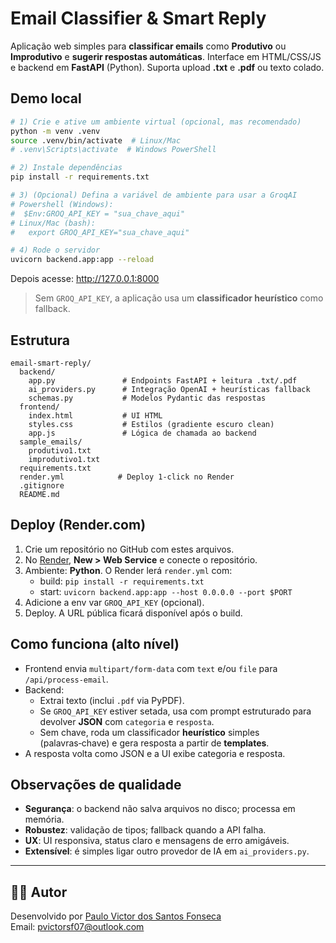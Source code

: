 # Email Classifier & Smart Reply

Aplicação web simples para **classificar emails** como **Produtivo** ou **Improdutivo** e **sugerir respostas automáticas**.
Interface em HTML/CSS/JS e backend em **FastAPI** (Python).
Suporta upload **.txt** e **.pdf** ou texto colado.

## Demo local

```bash
# 1) Crie e ative um ambiente virtual (opcional, mas recomendado)
python -m venv .venv
source .venv/bin/activate  # Linux/Mac
# .venv\Scripts\activate  # Windows PowerShell

# 2) Instale dependências
pip install -r requirements.txt

# 3) (Opcional) Defina a variável de ambiente para usar a GroqAI
# Powershell (Windows):
#  $Env:GROQ_API_KEY = "sua_chave_aqui"
# Linux/Mac (bash):
#   export GROQ_API_KEY="sua_chave_aqui"

# 4) Rode o servidor
uvicorn backend.app:app --reload
```

Depois acesse: http://127.0.0.1:8000

> Sem `GROQ_API_KEY`, a aplicação usa um **classificador heurístico** como fallback.

## Estrutura

```
email-smart-reply/
  backend/
    app.py               # Endpoints FastAPI + leitura .txt/.pdf
    ai_providers.py      # Integração OpenAI + heurísticas fallback
    schemas.py           # Modelos Pydantic das respostas
  frontend/
    index.html           # UI HTML
    styles.css           # Estilos (gradiente escuro clean)
    app.js               # Lógica de chamada ao backend
  sample_emails/
    produtivo1.txt
    improdutivo1.txt
  requirements.txt
  render.yml            # Deploy 1‑click no Render
  .gitignore
  README.md
```

## Deploy (Render.com)

1. Crie um repositório no GitHub com estes arquivos.
2. No [Render](https://render.com), **New > Web Service** e conecte o repositório.
3. Ambiente: **Python**. O Render lerá `render.yml` com:
   - build: `pip install -r requirements.txt`
   - start: `uvicorn backend.app:app --host 0.0.0.0 --port $PORT`
4. Adicione a env var `GROQ_API_KEY` (opcional).
5. Deploy. A URL pública ficará disponível após o build.

## Como funciona (alto nível)

- Frontend envia `multipart/form-data` com `text` e/ou `file` para `/api/process-email`.
- Backend:
  - Extrai texto (inclui `.pdf` via PyPDF).
  - Se `GROQ_API_KEY` estiver setada, usa com prompt estruturado para devolver **JSON** com `categoria` e `resposta`.
  - Sem chave, roda um classificador **heurístico** simples (palavras‑chave) e gera resposta a partir de **templates**.
- A resposta volta como JSON e a UI exibe categoria e resposta.

## Observações de qualidade

- **Segurança**: o backend não salva arquivos no disco; processa em memória.
- **Robustez**: validação de tipos; fallback quando a API falha.
- **UX**: UI responsiva, status claro e mensagens de erro amigáveis.
- **Extensível**: é simples ligar outro provedor de IA em `ai_providers.py`.

---

## 👨‍💻 Autor

Desenvolvido por [Paulo Victor dos Santos Fonseca](https://github.com/victor0psf)  
Email: pvictorsf07@outlook.com
